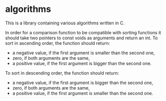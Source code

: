 # algorithms

This is a library containing various algorithms written in C.

In order for a comparison function to be compatible with sorting functions it should take two pointers to const voids as arguments and return an int. To sort in ascending order, the function should return:
 - a negative value, if the first argument is smaller than the second one,
 - zero, if both arguments are the same,
 - a positive value, if the first argument is bigger than the second one.
 
 To sort in descending order, the function should return:
 - a negative value, if the first argument is bigger than the second one,
 - zero, if both arguments are the same,
 - a positive value, if the first argument is smaller than the second one.
